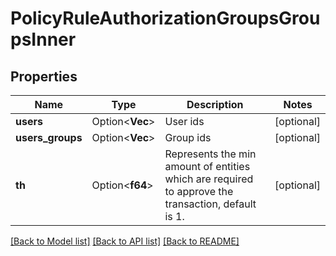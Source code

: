 # PolicyRuleAuthorizationGroupsGroupsInner

## Properties

Name | Type | Description | Notes
------------ | ------------- | ------------- | -------------
**users** | Option<**Vec<String>**> | User ids | [optional]
**users_groups** | Option<**Vec<String>**> | Group ids | [optional]
**th** | Option<**f64**> | Represents the min amount of entities which are required to approve the transaction, default is 1. | [optional]

[[Back to Model list]](../README.md#documentation-for-models) [[Back to API list]](../README.md#documentation-for-api-endpoints) [[Back to README]](../README.md)


